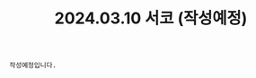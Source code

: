 ﻿---
title: 2024.03.10 서코 (작성예정)
categories: [2024, 행사, 코스프레]
comments: false
# thumbnail: 
---

`작성예정입니다.`
